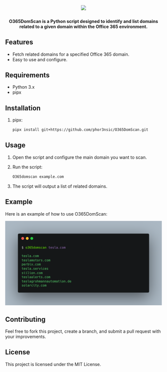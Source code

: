<h1 align="center">
  <image src="https://cdn2.iconfinder.com/data/icons/bloomies-files-and-documents/25/Bloomies_2_Onedrive_drive_cloud_microsoft_office_windows-1024.png" height=180px>
  <br>
</h1>

<h4 align="center">O365DomScan is a Python script designed to identify and list domains related to a given domain within the Office 365 environment.</h4>

## Features

- Fetch related domains for a specified Office 365 domain.
- Easy to use and configure.

## Requirements

- Python 3.x
- pipx

## Installation

1. pipx:

   ```sh
   pipx install git+https://github.com/phor3nsic/O365DomScan.git
   ```

## Usage

1. Open the script and configure the main domain you want to scan.

2. Run the script:

   ```sh
   O365domscan example.com
   ```

3. The script will output a list of related domains.


## Example

Here is an example of how to use O365DomScan:

![alt text](image.png)

## Contributing

Feel free to fork this project, create a branch, and submit a pull request with your improvements.

## License

This project is licensed under the MIT License.